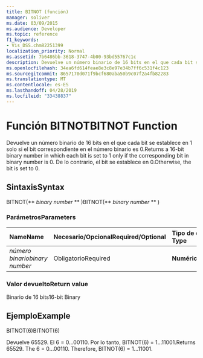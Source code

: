 ```yaml
---
title: BITNOT (función)
manager: soliver
ms.date: 03/09/2015
ms.audience: Developer
ms.topic: reference
f1_keywords:
- Vis_DSS.chm82251399
localization_priority: Normal
ms.assetid: 7b6486bb-3618-3747-4b00-93bd55767c1c
description: Devuelve un número binario de 16 bits en el que cada bit se establece en 1 solo si el bit correspondiente en el número binario es 0. De lo contrario, el bit se establece en 0.
ms.openlocfilehash: 34ea6fd614feae8e3c8e97e34b7ff6c531f4c123
ms.sourcegitcommit: 8657170d071f9bcf680aba50b9c07f2a4fb82283
ms.translationtype: MT
ms.contentlocale: es-ES
ms.lasthandoff: 04/28/2019
ms.locfileid: "33438837"
---
```

# <a name="bitnot-function"></a><span data-ttu-id="e5783-104">Función BITNOT</span><span class="sxs-lookup"><span data-stu-id="e5783-104">BITNOT Function</span></span>

<span data-ttu-id="e5783-105">Devuelve un número binario de 16 bits en el que cada bit se establece en 1 solo si el bit correspondiente en el número binario es 0.</span><span class="sxs-lookup"><span data-stu-id="e5783-105">Returns a 16-bit binary number in which each bit is set to 1 only if the corresponding bit in binary number is 0.</span></span> <span data-ttu-id="e5783-106">De lo contrario, el bit se establece en 0.</span><span class="sxs-lookup"><span data-stu-id="e5783-106">Otherwise, the bit is set to 0.</span></span>
  
## <a name="syntax"></a><span data-ttu-id="e5783-107">Sintaxis</span><span class="sxs-lookup"><span data-stu-id="e5783-107">Syntax</span></span>

<span data-ttu-id="e5783-108">BITNOT(\*\* *binary number* \*\* )</span><span class="sxs-lookup"><span data-stu-id="e5783-108">BITNOT(\*\* *binary number* \*\* )</span></span> 
  
### <a name="parameters"></a><span data-ttu-id="e5783-109">Parámetros</span><span class="sxs-lookup"><span data-stu-id="e5783-109">Parameters</span></span>

|<span data-ttu-id="e5783-110">**Name**</span><span class="sxs-lookup"><span data-stu-id="e5783-110">**Name**</span></span>|<span data-ttu-id="e5783-111">**Necesario/Opcional**</span><span class="sxs-lookup"><span data-stu-id="e5783-111">**Required/Optional**</span></span>|<span data-ttu-id="e5783-112">**Tipo de datos**</span><span class="sxs-lookup"><span data-stu-id="e5783-112">**Data Type**</span></span>|<span data-ttu-id="e5783-113">**Descripción**</span><span class="sxs-lookup"><span data-stu-id="e5783-113">**Description**</span></span>|
|:-----|:-----|:-----|:-----|
| <span data-ttu-id="e5783-114">_número binario_</span><span class="sxs-lookup"><span data-stu-id="e5783-114">_binary number_</span></span> <br/> |<span data-ttu-id="e5783-115">Obligatorio</span><span class="sxs-lookup"><span data-stu-id="e5783-115">Required</span></span>  <br/> |<span data-ttu-id="e5783-116">**Numérico**</span><span class="sxs-lookup"><span data-stu-id="e5783-116">**Numeric**</span></span> <br/> |<span data-ttu-id="e5783-117">Un número binario de 16 bits.</span><span class="sxs-lookup"><span data-stu-id="e5783-117">A 16-bit binary number.</span></span>  <br/> |
   
### <a name="return-value"></a><span data-ttu-id="e5783-118">Valor devuelto</span><span class="sxs-lookup"><span data-stu-id="e5783-118">Return value</span></span>

<span data-ttu-id="e5783-119">Binario de 16 bits</span><span class="sxs-lookup"><span data-stu-id="e5783-119">16-bit Binary</span></span>
  
## <a name="example"></a><span data-ttu-id="e5783-120">Ejemplo</span><span class="sxs-lookup"><span data-stu-id="e5783-120">Example</span></span>

<span data-ttu-id="e5783-121">BITNOT(6)</span><span class="sxs-lookup"><span data-stu-id="e5783-121">BITNOT(6)</span></span>
  
<span data-ttu-id="e5783-p103">Devuelve 65529. El 6 = 0...00110. Por lo tanto, BITNOT(6) = 1...11001.</span><span class="sxs-lookup"><span data-stu-id="e5783-p103">Returns 65529. The 6 = 0...00110. Therefore, BITNOT(6) = 1...11001.</span></span>
  

